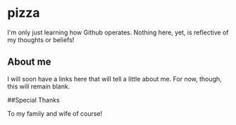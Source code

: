 # pizza

I'm only just learning how Github operates. Nothing here, yet, is reflective of my thoughts or beliefs!

## About me

I will soon have a links here that will tell a little about me. For now, though, this will remain blank.

##Special Thanks

To my family and wife of course!
